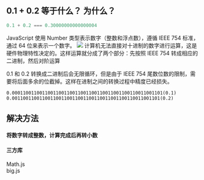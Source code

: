 ## 0.1 + 0.2 等于什么？ 为什么？

```js
0.1 + 0.2 === 0.30000000000000004
```

JavaScript 使用 Number 类型表示数字（整数和浮点数），遵循 IEEE 754 标准，通过 64 位来表示一个数字。
![](/img/question/float)
计算机无法直接对十进制的数字进行运算，这是硬件物理特性决定的。这样运算就分成了两个部分：先按照 IEEE 754 转成相应的二进制，然后对阶运算

0.1 和 0.2 转换成二进制后会无限循环，但是由于 IEEE 754 尾数位数的限制，需要将后面多余的位截掉。这样在进制之间的转换过程中精度已经损失。

```
0.0001100110011001100110011001100110011001100110011001101(0.1)
0.001100110011001100110011001100110011001100110011001101(0.2)
```

## 解决方法

#### 将数字转成整数，计算完成后再转小数

#### 三方库

Math.js  
big.js
